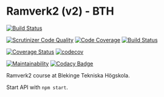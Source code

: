 Ramverk2 (v2) - BTH
=========================

[![Build Status](https://travis-ci.com/daib17/me-api-copy.svg?branch=master)](https://travis-ci.com/daib17/me-api-copy)

[![Scrutinizer Code Quality](https://scrutinizer-ci.com/g/daib17/me-api-copy/badges/quality-score.png?b=master)](https://scrutinizer-ci.com/g/daib17/me-api-copy/?branch=master) 
[![Code Coverage](https://scrutinizer-ci.com/g/daib17/me-api-copy/badges/coverage.png?b=master)](https://scrutinizer-ci.com/g/daib17/me-api-copy/?branch=master)
[![Build Status](https://scrutinizer-ci.com/g/daib17/me-api-copy/badges/build.png?b=master)](https://scrutinizer-ci.com/g/daib17/me-api-copy/build-status/master)

[![Coverage Status](https://coveralls.io/repos/github/daib17/me-api-copy/badge.svg?branch=master)](https://coveralls.io/github/daib17/me-api-copy?branch=master)
[![codecov](https://codecov.io/gh/daib17/me-api-copy/branch/master/graph/badge.svg)](https://codecov.io/gh/daib17/me-api-copy)

[![Maintainability](https://api.codeclimate.com/v1/badges/35d3635913eb92c92a4b/maintainability)](https://codeclimate.com/github/daib17/me-api-copy/maintainability)
[![Codacy Badge](https://api.codacy.com/project/badge/Grade/7eb9dcc5bd734a3aab1a2231e8af3c4e)](https://www.codacy.com/app/daib17/me-api-copy?utm_source=github.com&amp;utm_medium=referral&amp;utm_content=daib17/me-api-copy&amp;utm_campaign=Badge_Grade)



Ramverk2 course at Blekinge Tekniska Högskola.

Start API with `npm start`.

